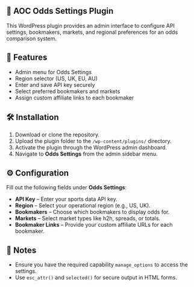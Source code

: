 <h2>🎯 AOC Odds Settings Plugin</h2>

<p>This WordPress plugin provides an admin interface to configure API settings, bookmakers, markets, and regional preferences for an odds comparison system.</p>

<h2>🚀 Features</h2>
<ul>
  <li>Admin menu for Odds Settings</li>
  <li>Region selector (US, UK, EU, AU)</li>
  <li>Enter and save API key securely</li>
  <li>Select preferred bookmakers and markets</li>
  <li>Assign custom affiliate links to each bookmaker</li>
</ul>

<h2>🛠️ Installation</h2>
<ol>
  <li>Download or clone the repository.</li>
  <li>Upload the plugin folder to the <code>/wp-content/plugins/</code> directory.</li>
  <li>Activate the plugin through the WordPress admin dashboard.</li>
  <li>Navigate to <strong>Odds Settings</strong> from the admin sidebar menu.</li>
</ol>

<h2>⚙️ Configuration</h2>
<p>Fill out the following fields under <strong>Odds Settings</strong>:</p>
<ul>
  <li><strong>API Key</strong> – Enter your sports data API key.</li>
  <li><strong>Region</strong> – Select your operational region (e.g., US, UK).</li>
  <li><strong>Bookmakers</strong> – Choose which bookmakers to display odds for.</li>
  <li><strong>Markets</strong> – Select market types like h2h, spreads, or totals.</li>
  <li><strong>Bookmaker Links</strong> – Provide your custom affiliate URLs for each bookmaker.</li>
</ul>

<h2>📌 Notes</h2>
<ul>
  <li>Ensure you have the required capability <code>manage_options</code> to access the settings.</li>
  <li>Use <code>esc_attr()</code> and <code>selected()</code> for secure output in HTML forms.</li>
</ul>

